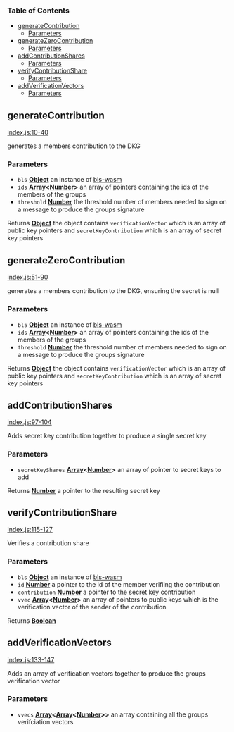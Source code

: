<!-- Generated by documentation.js. Update this documentation by updating the source code. -->

### Table of Contents

-   [generateContribution][1]
    -   [Parameters][2]
-   [generateZeroContribution][3]
    -   [Parameters][4]
-   [addContributionShares][5]
    -   [Parameters][6]
-   [verifyContributionShare][7]
    -   [Parameters][8]
-   [addVerificationVectors][9]
    -   [Parameters][10]

## generateContribution

[index.js:10-40][11]

generates a members contribution to the DKG

### Parameters

-   `bls` **[Object][12]** an instance of [bls-wasm][13]
-   `ids` **[Array][14]&lt;[Number][15]>** an array of pointers containing the ids of the members of the groups
-   `threshold` **[Number][15]** the threshold number of members needed to sign on a message to
    produce the groups signature

Returns **[Object][12]** the object contains `verificationVector` which is an array of public key pointers
and `secretKeyContribution` which is an array of secret key pointers

## generateZeroContribution

[index.js:51-90][16]

generates a members contribution to the DKG, ensuring the secret is null

### Parameters

-   `bls` **[Object][12]** an instance of [bls-wasm][13]
-   `ids` **[Array][14]&lt;[Number][15]>** an array of pointers containing the ids of the members of the groups
-   `threshold` **[Number][15]** the threshold number of members needed to sign on a message to
    produce the groups signature

Returns **[Object][12]** the object contains `verificationVector` which is an array of public key pointers
and `secretKeyContribution` which is an array of secret key pointers

## addContributionShares

[index.js:97-104][17]

Adds secret key contribution together to produce a single secret key

### Parameters

-   `secretKeyShares` **[Array][14]&lt;[Number][15]>** an array of pointer to secret keys to add

Returns **[Number][15]** a pointer to the resulting secret key

## verifyContributionShare

[index.js:115-127][18]

Verifies a contribution share

### Parameters

-   `bls` **[Object][12]** an instance of [bls-wasm][13]
-   `id` **[Number][15]** a pointer to the id of the member verifiing the contribution
-   `contribution` **[Number][15]** a pointer to the secret key contribution
-   `vvec` **[Array][14]&lt;[Number][15]>** an array of pointers to public keys which is
    the verification vector of the sender of the contribution

Returns **[Boolean][19]** 

## addVerificationVectors

[index.js:133-147][20]

Adds an array of verification vectors together to produce the groups verification vector

### Parameters

-   `vvecs` **[Array][14]&lt;[Array][14]&lt;[Number][15]>>** an array containing all the groups verifciation vectors

[1]: #generatecontribution

[2]: #parameters

[3]: #generatezerocontribution

[4]: #parameters-1

[5]: #addcontributionshares

[6]: #parameters-2

[7]: #verifycontributionshare

[8]: #parameters-3

[9]: #addverificationvectors

[10]: #parameters-4

[11]: https://github.com/dfinity/dkg/blob/ec33c667b414083082e10d365ac8724296822968/index.js#L10-L40 "Source code on GitHub"

[12]: https://developer.mozilla.org/docs/Web/JavaScript/Reference/Global_Objects/Object

[13]: https://github.com/herumi/bls-wasm

[14]: https://developer.mozilla.org/docs/Web/JavaScript/Reference/Global_Objects/Array

[15]: https://developer.mozilla.org/docs/Web/JavaScript/Reference/Global_Objects/Number

[16]: https://github.com/dfinity/dkg/blob/ec33c667b414083082e10d365ac8724296822968/index.js#L51-L90 "Source code on GitHub"

[17]: https://github.com/dfinity/dkg/blob/ec33c667b414083082e10d365ac8724296822968/index.js#L97-L104 "Source code on GitHub"

[18]: https://github.com/dfinity/dkg/blob/ec33c667b414083082e10d365ac8724296822968/index.js#L115-L127 "Source code on GitHub"

[19]: https://developer.mozilla.org/docs/Web/JavaScript/Reference/Global_Objects/Boolean

[20]: https://github.com/dfinity/dkg/blob/ec33c667b414083082e10d365ac8724296822968/index.js#L133-L147 "Source code on GitHub"
